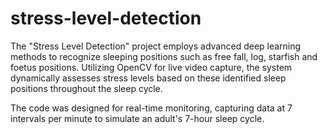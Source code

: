 # stress-level-detection
The "Stress Level Detection" project employs advanced deep learning methods to recognize sleeping positions such as free fall, log, starfish and foetus positions. 
Utilizing OpenCV for live video capture, the system dynamically assesses stress levels based on these identified sleep positions throughout the sleep cycle.

The code was designed for real-time monitoring, capturing data at 7 intervals per minute to simulate an adult's 7-hour sleep cycle.
